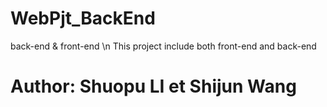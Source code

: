 # WebPjt_BackEnd
back-end & front-end \n
This project include both front-end and back-end

<h1>Author: Shuopu LI et Shijun Wang</h1>
